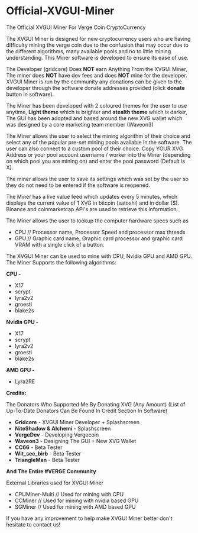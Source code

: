 # Official-XVGUI-Miner
The Official XVGUI Miner For Verge Coin CryptoCurrency

The XVGUI Miner is designed for new cryptocurrency users who are having difficulty mining the verge coin due to the confusion that may occur due to the different algorithms, many available pools and no to little mining understanding. This Miner software is developed to ensure its ease of use.

The Developer (gridcore) Does **NOT** earn Anything From the XVGUI Miner, The miner does **NOT** have dev fees and does **NOT** mine for the developer. XVGUI Miner is run by the community any donations can be given to the developer through the software donate addresses provided (click **donate** button in software).

The Miner has been developed with 2 coloured themes for the user to use anytime, **Light theme** which is brighter and **stealth theme** which is darker, The GUI has been adopted and based around the new XVG wallet which was designed by a core marketing team member (Waveon3)

The Miner allows the user to select the mining algorithm of their choice and select any of the popular pre-set mining pools available in the software. The user can also connect to a custom pool of their choice. Copy YOUR XVG Address or your pool account username / worker into the Miner (depending on which pool you are mining on) and enter the pool password (Default is X).

The miner allows the user to save its settings which was set by the user so they do not need to be entered if the software is reopened.

The Miner has a live value feed which updates every 5 minutes, which displays the current value of 1 XVG in bitcoin (satoshi) and in dollar ($). Binance and coinmarketcap API's are used to retrieve this information.

The Miner allows the user to lookup the computer hardware specs such as 
- CPU // Processor name, Processor Speed and processor max threads
- GPU // Graphic card name, Graphic card processor and graphic card VRAM
with a single click of a button.

The XVGUI Miner can be used to mine with CPU, Nvidia GPU and AMD GPU.
The Miner Supports the following algorithms:

**CPU -**
- X17
- scrypt
- lyra2v2
- groestl
- blake2s

**Nvidia GPU -** 
- X17
- scrypt
- lyra2v2
- groestl
- blake2s

**AMD GPU -**
- Lyra2RE

**Credits:**

The Donators Who Supported Me By Donating XVG (Any Amount)
(List of Up-To-Date Donators Can Be Found In Credit Section In Software)

- **Gridcore** - XVGUI Miner Developer + Splashscreen
- **NiteShadow & Alchemi** - Splashscreen
- **VergeDev** - Developing Vergecoin
- **Waveon3** - Designing The GUI + New XVG Wallet
- **CC66** - Beta Tester
- **Wit_sec_birb** - Beta Tester
- **TriangleMan** - Beta Tester

**And The Entire #VERGE Community**

External Libraries used for XVGUI Miner

- CPUMiner-Multi // Used for mining with CPU
- CCMiner // Used for mining with nvidia based GPU
- SGMiner // Used for mining with AMD based GPU

If you have any improvement to help make XVGUI Miner better don't hesitate to contact us!
